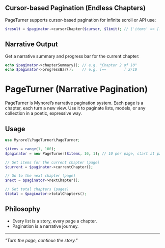## Cursor-based Pagination (Endless Chapters)

PageTurner supports cursor-based pagination for infinite scroll or API use:

```php
$result = $paginator->cursorChapter($cursor, $limit); // ['items' => [...], 'next_cursor' => ..., 'prev_cursor' => ...]
```

## Narrative Output

Get a narrative summary and progress bar for the current chapter:

```php
echo $paginator->chapterSummary(); // e.g. "Chapter 2 of 10"
echo $paginator->progressBar();    // e.g. [==        ] 2/10
```
# PageTurner (Narrative Pagination)

PageTurner is Mynorel’s narrative pagination system. Each page is a chapter, each turn a new view. Use it to paginate lists, models, or any collection in a poetic, expressive way.

## Usage

```php
use Mynorel\PageTurner\PageTurner;

$items = range(1, 100);
$paginator = new PageTurner($items, 10, 1); // 10 per page, start at page 1

// Get items for the current chapter (page)
$current = $paginator->currentChapter();

// Go to the next chapter (page)
$next = $paginator->nextChapter();

// Get total chapters (pages)
$total = $paginator->totalChapters();
```

## Philosophy
- Every list is a story, every page a chapter.
- Pagination is a narrative journey.

---
*"Turn the page, continue the story."*
